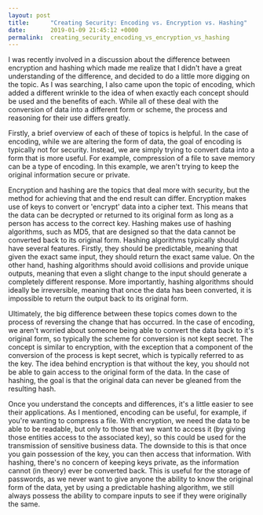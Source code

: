 ```yaml
---
layout: post
title:      "Creating Security: Encoding vs. Encryption vs. Hashing"
date:       2019-01-09 21:45:12 +0000
permalink:  creating_security_encoding_vs_encryption_vs_hashing
---
```



I was recently involved in a discussion about the difference between encryption and hashing which made me realize that I didn't have a great understanding of the difference, and decided to do a little more digging on the topic. As I was searching, I also came upon the topic of encoding, which added a different wrinkle to the idea of when exactly each concept should be used and the benefits of each. While all of these deal with the conversion of data into a different form or scheme, the process and reasoning for their use differs greatly.

Firstly, a brief overview of each of these of topics is helpful. In the case of encoding, while we are altering the form of data, the goal of encoding is typically not for security. Instead, we are simply trying to convert data into a form that is more useful. For example, compression of a file to save memory can be a type of encoding. In this example, we aren't trying to keep the original information secure or private.

Encryption and hashing are the topics that deal more with security, but the method for achieving that and the end result can differ. Encryption makes use of keys to convert or 'encrypt' data into a cipher text. This means that the data can be decrypted or returned to its original form as long as a person has access to the correct key. Hashing makes use of hashing algorithms, such as MD5, that are designed so that the data cannot be converted back to its original form. Hashing algorithms typically should have several features. Firstly, they should be predictable, meaning that given the exact same input, they should return the exact same value. On the other hand, hashing algorithms should avoid collisions and provide unique outputs, meaning that even a slight change to the input should generate a completely different response. More importantly, hashing algorithms should ideally be irreversible, meaning that once the data has been converted, it is impossible to return the output back to its original form.

Ultimately, the big difference between these topics comes down to the process of reversing the change that has occurred. In the case of encoding, we aren't worried about someone being able to convert the data back to it's original form, so typically the scheme for conversion is not kept secret. The concept is similar to encryption, with the exception that a component of the conversion of the process is kept secret, which is typically referred to as the key. The idea behind encryption is that without the key, you should not be able to gain access to the original form of the data. In the case of hashing, the goal is that the original data can never be gleaned from the resulting hash. 

Once you understand the concepts and differences, it's a little easier to see their applications. As I mentioned, encoding can be useful, for example, if you're wanting to compress a file. With encryption, we need the data to be able to be readable, but only to those that we want to access it (by giving those entities access to the associated key), so this could be used for the transmission of sensitive business data. The downside to this is that once you gain possession of the key, you can then access that information. With hashing, there's no concern of keeping keys private, as the information cannot (in theory) ever be converted back. This is useful for the storage of passwords, as we never want to give anyone the ability to know the original form of the data, yet by using a predictable hashing algorithm, we still always possess the ability to compare inputs to see if they were originally the same. 
